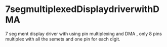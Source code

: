 # 7segmultiplexedDisplaydriverwithDMA
7 seg ment display driver with using pin multiplexing and DMA , only 8 pins multiplex with all the semets and one pin for each digit.
